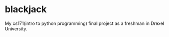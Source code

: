 # blackjack
My cs171(intro to python programming) final project as a freshman in Drexel University.
